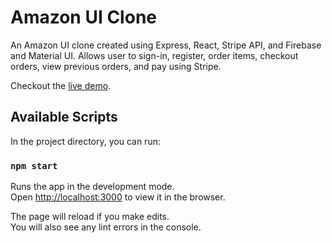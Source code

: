 # Amazon UI Clone

An Amazon UI clone created using Express, React, Stripe API, and Firebase and Material UI. Allows user to sign-in, register, order items, checkout orders, view previous orders, and pay using Stripe. 

Checkout the [live demo](https://clone-a6f70.web.app/). 

## Available Scripts

In the project directory, you can run:

### `npm start`

Runs the app in the development mode.<br />
Open [http://localhost:3000](http://localhost:3000) to view it in the browser.

The page will reload if you make edits.<br />
You will also see any lint errors in the console.


